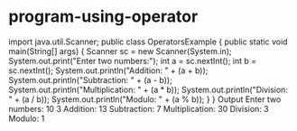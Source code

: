 # program-using-operator
import java.util.Scanner;
public class OperatorsExample {
public static void main(String[] args) {
Scanner sc = new Scanner(System.in);
System.out.print("Enter two numbers:");
int a = sc.nextInt();
int b = sc.nextInt();
System.out.println("Addition: " + (a + b));
System.out.println("Subtraction: " + (a - b));
System.out.println("Multiplication: " + (a * b));
System.out.println("Division: " + (a / b));
System.out.println("Modulo: " + (a % b));
}
}
Output
Enter two numbers: 10 3
Addition: 13
Subtraction: 7
Multiplication: 30
Division: 3
Modulo: 1
